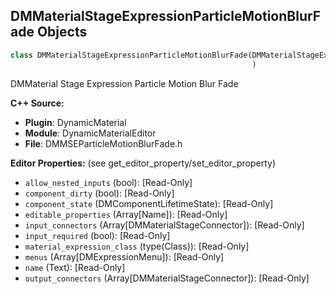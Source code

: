 ## DMMaterialStageExpressionParticleMotionBlurFade Objects

```python
class DMMaterialStageExpressionParticleMotionBlurFade(DMMaterialStageExpression
                                                      )
```

DMMaterial Stage Expression Particle Motion Blur Fade

**C++ Source:**

- **Plugin**: DynamicMaterial
- **Module**: DynamicMaterialEditor
- **File**: DMMSEParticleMotionBlurFade.h

**Editor Properties:** (see get_editor_property/set_editor_property)

- ``allow_nested_inputs`` (bool):  [Read-Only]
- ``component_dirty`` (bool):  [Read-Only]
- ``component_state`` (DMComponentLifetimeState):  [Read-Only]
- ``editable_properties`` (Array[Name]):  [Read-Only]
- ``input_connectors`` (Array[DMMaterialStageConnector]):  [Read-Only]
- ``input_required`` (bool):  [Read-Only]
- ``material_expression_class`` (type(Class)):  [Read-Only]
- ``menus`` (Array[DMExpressionMenu]):  [Read-Only]
- ``name`` (Text):  [Read-Only]
- ``output_connectors`` (Array[DMMaterialStageConnector]):  [Read-Only]

<a id="unreal.DMMaterialStageExpressionParticlePositionWS"></a>